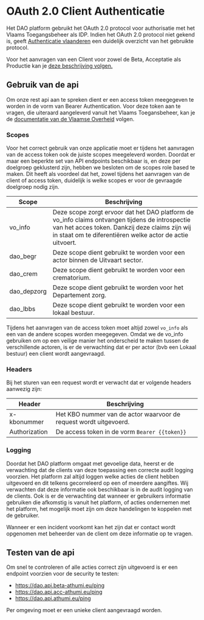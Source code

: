 # OAuth 2.0 Client Authenticatie
Het DAO platform gebruikt het OAuth 2.0 protocol voor authorisatie met het Vlaams Toegangsbeheer als IDP.
Indien het OAuth 2.0 protocol niet gekend is, geeft 
[Authenticatie vlaanderen](https://authenticatie.vlaanderen.be/docs/beveiligen-van-toepassingen/integratie-methoden/oauth/) 
een duidelijk overzicht van het gebruikte protocol.

Voor het aanvragen van een Client voor zowel de Beta, Acceptatie als Productie kan je [deze beschrijving volgen.](client-aanvragen.md)

## Gebruik van de api
Om onze rest api aan te spreken dient er een access token meegegeven te worden in de vorm van Bearer Authentication.
Voor deze token aan te vragen, die uiteraard aangeleverd vanuit het Vlaams Toegansbeheer, kan je de [documentatie van de Vlaamse Overheid](https://authenticatie.vlaanderen.be/docs/beveiligen-van-api/oauth-rest/) volgen.


### Scopes
Voor het correct gebruik van onze applicatie moet er tijdens het aanvragen van de access token ook de juiste scopes meegeleverd worden.
Doordat er maar een beperkte set van API endpoints beschikbaar is, en deze per doelgroep geklusterd zijn, hebben we besloten om de scopes role based te maken.
Dit heeft als voordeel dat het, zowel tijdens het aanvragen van de client of access token, duidelijk is welke scopes er voor de gevraagde doelgroep nodig zijn.  

| Scope       | Beschrijving                                                                                                                                                                                                   |
|-------------|----------------------------------------------------------------------------------------------------------------------------------------------------------------------------------------------------------------| 
| vo_info     | Deze scope zorgt ervoor dat het DAO platform de vo_info claims ontvangen tijdens de introspectie van het acces token. Dankzij deze claims zijn wij in staat om te diferentiëren welke actor de actie uitvoert. |
| dao_begr    | Deze scope dient gebruikt te worden voor een actor binnen de Uitvaart sector.                                                                                                                                  |
| dao_crem    | Deze scope dient gebruikt te worden voor een crematorium.                                                                                                                                                      |
| dao_depzorg | Deze scope dient gebruikt te worden voor het Departement zorg.                                                                                                                                                 |
| dao_lbbs    | Deze scope dient gebruikt te worden voor een lokaal bestuur.                                                                                                                                                   |

Tijdens het aanvragen van de access token moet altijd zowel `vo_info` als een van de andere scopes worden meegegeven. 
Omdat we de vo_info gebruiken om op een veilige manier het onderscheid te maken tussen de verschillende actoren, is er de verwachting dat er per actor (bvb een Lokaal bestuur) een client wordt aangevraagd.

### Headers
Bij het sturen van een request wordt er verwacht dat er volgende headers aanwezig zijn:

| Header         | Beschrijving                                                      |
|----------------|-------------------------------------------------------------------|
| x-kbonummer    | Het KBO nummer van de actor waarvoor de request wordt uitgevoerd. |
| Authorization  | De access token in de vorm `Bearer {{token}}`                     |


### Logging
Doordat het DAO platform omgaat met gevoelige data, heerst er de verwachting dat de clients van deze toepassing een correcte audit logging voorzien.
Het platform zal altijd loggen welke acties de client hebben uitgevoerd en dit telkens gecorreleerd op een of meerdere aangiftes. 
Wij verwachten dat deze informatie ook beschikbaar is in de audit logging van de clients. 
Ook is er de verwachting dat wanneer er gebruikers informatie gebruiken die afkomstig is vanuit het platform, of acties ondernemen met het platform, het mogelijk moet zijn
om deze handelingen te koppelen met de gebruiker. 

Wanneer er een incident voorkomt kan het zijn dat er contact wordt opgenomen met beheerder van de client om deze informatie op te vragen.

## Testen van de api
Om snel te controleren of alle acties correct zijn uitgevoerd is er een endpoint voorzien voor de security te testen:
- https://dao.api.beta-athumi.eu/ping
- https://dao.api.acc-athumi.eu/ping
- https://dao.api.athumi.eu/ping

Per omgeving moet er een unieke client aangevraagd worden. 